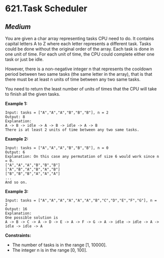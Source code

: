 621.Task Scheduler
=========

*Medium*
---------

You are given a char array representing tasks CPU need to do. It contains capital letters A to Z where each letter represents a different task. Tasks could be done without the original order of the array. Each task is done in one unit of time. For each unit of time, the CPU could complete either one task or just be idle.

However, there is a non-negative integer n that represents the cooldown period between two same tasks (the same letter in the array), that is that there must be at least n units of time between any two same tasks.

You need to return the least number of units of times that the CPU will take to finish all the given tasks.

**Example 1:**

    Input: tasks = ["A","A","A","B","B","B"], n = 2
    Output: 8
    Explanation: 
    A -> B -> idle -> A -> B -> idle -> A -> B
    There is at least 2 units of time between any two same tasks.

**Example 2:**

    Input: tasks = ["A","A","A","B","B","B"], n = 0
    Output: 6
    Explanation: On this case any permutation of size 6 would work since n = 0.
    ["A","A","A","B","B","B"]
    ["A","B","A","B","A","B"]
    ["B","B","B","A","A","A"]
    ...
    And so on.

**Example 3:**

    Input: tasks = ["A","A","A","A","A","A","B","C","D","E","F","G"], n = 2
    Output: 16
    Explanation: 
    One possible solution is
    A -> B -> C -> A -> D -> E -> A -> F -> G -> A -> idle -> idle -> A -> idle -> idle -> A

**Constraints:**

* The number of tasks is in the range [1, 10000].
* The integer n is in the range [0, 100].
